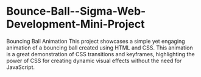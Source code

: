 # Bounce-Ball--Sigma-Web-Development-Mini-Project
Bouncing Ball Animation  This project showcases a simple yet engaging animation of a bouncing ball created using HTML and CSS. This animation is a great demonstration of CSS transitions and keyframes, highlighting the power of CSS for creating dynamic visual effects without the need for JavaScript.
